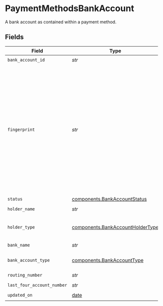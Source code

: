 # PaymentMethodsBankAccount

A bank account as contained within a payment method.


## Fields

| Field                                                                                                                                                                    | Type                                                                                                                                                                     | Required                                                                                                                                                                 | Description                                                                                                                                                              |
| ------------------------------------------------------------------------------------------------------------------------------------------------------------------------ | ------------------------------------------------------------------------------------------------------------------------------------------------------------------------ | ------------------------------------------------------------------------------------------------------------------------------------------------------------------------ | ------------------------------------------------------------------------------------------------------------------------------------------------------------------------ |
| `bank_account_id`                                                                                                                                                        | *str*                                                                                                                                                                    | :heavy_check_mark:                                                                                                                                                       | N/A                                                                                                                                                                      |
| `fingerprint`                                                                                                                                                            | *str*                                                                                                                                                                    | :heavy_check_mark:                                                                                                                                                       | Once the bank account is linked, we don't reveal the full bank account number.<br/><br/>The fingerprint acts as a way to identify whether two linked bank accounts are the same. |
| `status`                                                                                                                                                                 | [components.BankAccountStatus](../../models/components/bankaccountstatus.md)                                                                                             | :heavy_check_mark:                                                                                                                                                       | N/A                                                                                                                                                                      |
| `holder_name`                                                                                                                                                            | *str*                                                                                                                                                                    | :heavy_check_mark:                                                                                                                                                       | N/A                                                                                                                                                                      |
| `holder_type`                                                                                                                                                            | [components.BankAccountHolderType](../../models/components/bankaccountholdertype.md)                                                                                     | :heavy_check_mark:                                                                                                                                                       | The type of holder on a funding source.                                                                                                                                  |
| `bank_name`                                                                                                                                                              | *str*                                                                                                                                                                    | :heavy_check_mark:                                                                                                                                                       | N/A                                                                                                                                                                      |
| `bank_account_type`                                                                                                                                                      | [components.BankAccountType](../../models/components/bankaccounttype.md)                                                                                                 | :heavy_check_mark:                                                                                                                                                       | The bank account type.                                                                                                                                                   |
| `routing_number`                                                                                                                                                         | *str*                                                                                                                                                                    | :heavy_check_mark:                                                                                                                                                       | N/A                                                                                                                                                                      |
| `last_four_account_number`                                                                                                                                               | *str*                                                                                                                                                                    | :heavy_check_mark:                                                                                                                                                       | N/A                                                                                                                                                                      |
| `updated_on`                                                                                                                                                             | [date](https://docs.python.org/3/library/datetime.html#date-objects)                                                                                                     | :heavy_check_mark:                                                                                                                                                       | N/A                                                                                                                                                                      |